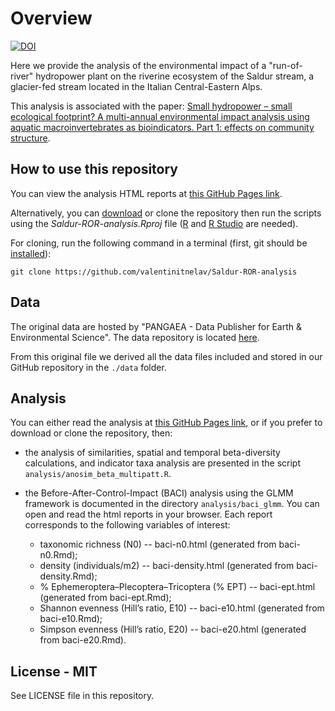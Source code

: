 # Overview

[![DOI](https://zenodo.org/badge/DOI/10.5281/zenodo.6642841.svg)](https://doi.org/10.5281/zenodo.6642841)

Here we provide the analysis of the environmental impact of a "run-of-river" hydropower plant on the riverine ecosystem of the Saldur stream, a glacier-fed stream located in the Italian Central-Eastern Alps. 

This analysis is associated with the paper: [Small hydropower – small ecological footprint? A multi-annual environmental impact analysis using aquatic macroinvertebrates as bioindicators. Part 1: effects on community structure][1].

[1]: https://www.frontiersin.org/articles/10.3389/fenvs.2022.902603/abstract

## How to use this repository

You can view the analysis HTML reports at [this GitHub Pages link][2].

Alternatively, you can [download][3] or clone the repository then run the scripts using the *Saldur-ROR-analysis.Rproj* file ([R][4] and [R Studio][5] are needed).

For cloning, run the following command in a terminal (first, git should be [installed][6]):

```
git clone https://github.com/valentinitnelav/Saldur-ROR-analysis
```

[2]: https://valentinitnelav.github.io/Saldur-ROR-analysis/
[3]: https://github.com/valentinitnelav/Saldur-ROR-analysis/archive/main.zip
[4]: https://www.r-project.org/
[5]: https://www.rstudio.com/products/rstudio/download/
[6]: https://git-scm.com/downloads

## Data

The original data are hosted by "PANGAEA - Data Publisher for Earth & Environmental Science". The data repository is located [here][7].

From this original file we derived all the data files included and stored in our GitHub repository in the `./data` folder.

[7]: https://doi.pangaea.de/10.1594/PANGAEA.922524

## Analysis

You can either read the analysis at [this GitHub Pages link][2], or if you prefer to download or clone the repository, then:

- the analysis of similarities, spatial and temporal beta-diversity calculations, and indicator taxa analysis are presented in the script `analysis/anosim_beta_multipatt.R`.
- the Before-After-Control-Impact (BACI) analysis using the GLMM framework is documented in the directory `analysis/baci_glmm`. You can open and read the html reports in your browser. Each report corresponds to the following variables of interest:

  - taxonomic richness (N0) -- baci-n0.html (generated from baci-n0.Rmd);
  - density (individuals/m2) -- baci-density.html (generated from baci-density.Rmd);
  - % Ephemeroptera–Plecoptera–Tricoptera (% EPT) -- baci-ept.html (generated from baci-ept.Rmd);
  - Shannon evenness (Hill’s ratio, E10) -- baci-e10.html (generated from baci-e10.Rmd);
  - Simpson evenness (Hill’s ratio, E20) -- baci-e20.html (generated from baci-e20.Rmd).

## License - MIT

See LICENSE file in this repository.

